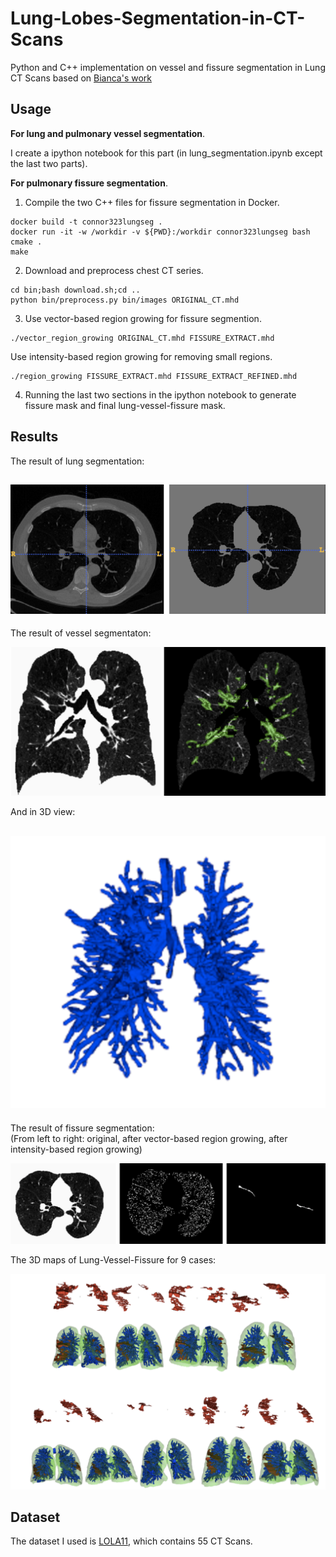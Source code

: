 # Lung-Lobes-Segmentation-in-CT-Scans

Python and C++ implementation on vessel and fissure segmentation in Lung CT Scans based on [Bianca's work](https://pdfs.semanticscholar.org/ddd9/8a73eab745841ba41a13633be76ab1f9c8b0.pdf)

## Usage
**For lung and pulmonary vessel segmentation**. 

I create a ipython notebook for this part (in lung_segmentation.ipynb except the last two parts).

**For pulmonary fissure segmentation**. 


1. Compile the two C++ files for fissure segmentation in Docker.

```
docker build -t connor323lungseg .
docker run -it -w /workdir -v ${PWD}:/workdir connor323lungseg bash
cmake .
make
```

2. Download and preprocess chest CT series.

```
cd bin;bash download.sh;cd ..
python bin/preprocess.py bin/images ORIGINAL_CT.mhd
```

3. Use vector-based region growing for fissure segmention.

```
./vector_region_growing ORIGINAL_CT.mhd FISSURE_EXTRACT.mhd
```
Use intensity-based region growing for removing small regions.
```
./region_growing FISSURE_EXTRACT.mhd FISSURE_EXTRACT_REFINED.mhd
```

4. Running the last two sections in the ipython notebook to generate fissure mask and final lung-vessel-fissure mask.

## Results
The result of lung segmentation:  

![ ](images/lung.png)
----

The result of vessel segmentaton:  

![ ](images/vessel.png)

And in 3D view:  

![ ](images/vessel3d.png)
----

The result of fissure segmentation:   
(From left to right: original, after vector-based region growing, after intensity-based region growing)

![ ](images/fissure.png)

The 3D maps of Lung-Vessel-Fissure for 9 cases:  

![ ](images/maps.png)

## Dataset
The dataset I used is [LOLA11](https://lola11.grand-challenge.org), which contains 55 CT Scans. 
